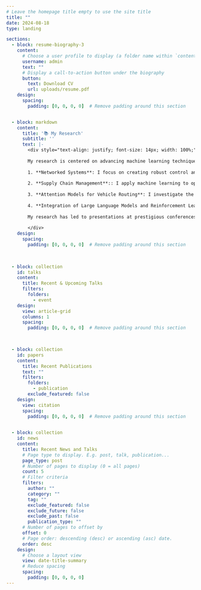 ```yaml
---
# Leave the homepage title empty to use the site title
title: ""
date: 2024-08-18
type: landing

sections:
  - block: resume-biography-3
    content:
      # Choose a user profile to display (a folder name within `content/authors/`)
      username: admin
      text: ""
      # Display a call-to-action button under the biography
      button:
        text: Download CV
        url: uploads/resume.pdf
    design:
      spacing:
        padding: [0, 0, 0, 0]  # Remove padding around this section


  - block: markdown
    content:
      title: '📚 My Research'
      subtitle: ''
      text: |-
        <div style="text-align: justify; font-size: 14px; width: 100%;">
        
        My research is centered on advancing machine learning techniques, particularly reinforcement learning (RL) and optimization, to tackle complex challenges across various domains. The crux of my work lies in developing intelligent solutions that bridge the gap between theoretical advancements and their practical applications in critical infrastructure.
        
        1. **Networked Systems**: I focus on creating robust control and optimization strategies for networked systems, such as power grids, vehicle networks, and railway systems. By enhancing efficiency and reliability, this work aims to bolster the resilience and performance of essential infrastructure.
        
        2. **Supply Chain Management**:: I apply machine learning to optimize supply chain operations, directly addressing logistical challenges that impact efficiency and cost-effectiveness. This work is particularly relevant in the context of global supply chain disruptions, where AI-driven solutions can offer significant improvements.
        
        3. **Attention Models for Vehicle Routing**: I investigate the use of attention models to solve vehicle routing problems with time windows. This research contributes to advancements in transportation logistics, aiming to improve the efficiency of routing systems in dynamic environments.
        
        4. **Integration of Large Language Models and Reinforcement Learning**: I explore novel methodologies that combine large language models (LLMs) with RL to enhance scheduling and optimization across various networked systems, including innovative applications in train scheduling. This interdisciplinary approach seeks to push the boundaries of AI's capabilities in real-world scenarios.
        
        My research has led to presentations at prestigious conferences, including main track papers at AAAI and ECAI, as well as workshops at NeurIPS. I continue to contribute to the field with ongoing paper submissions and patent applications. My focus remains on advancing reinforcement learning and optimization techniques, particularly in their application to networked systems, where I aim to develop intelligent and efficient solutions for real-world challenges in power, transportation, and related fields.
        
        </div>
    design:
      spacing:
        padding: [0, 0, 0, 0]  # Remove padding around this section

    
    
  - block: collection
    id: talks
    content:
      title: Recent & Upcoming Talks
      filters:
        folders:
          - event
    design:
      view: article-grid
      columns: 1
      spacing:
        padding: [0, 0, 0, 0]  # Remove padding around this section


    
  - block: collection
    id: papers
    content:
      title: Recent Publications
      text: ""
      filters:
        folders:
          - publication
        exclude_featured: false
    design:
      view: citation
      spacing:
        padding: [0, 0, 0, 0]  # Remove padding around this section

    
  - block: collection
    id: news
    content:
      title: Recent News and Talks
      # Page type to display. E.g. post, talk, publication...
      page_type: post
      # Number of pages to display (0 = all pages)
      count: 5
      # Filter criteria
      filters:
        author: ""
        category: ""
        tag: ""
        exclude_featured: false
        exclude_future: false
        exclude_past: false
        publication_type: ""
      # Number of pages to offset by
      offset: 0
      # Page order: descending (desc) or ascending (asc) date.
      order: desc
    design:
      # Choose a layout view
      view: date-title-summary
      # Reduce spacing
      spacing:
        padding: [0, 0, 0, 0]
---
```

